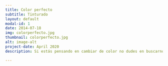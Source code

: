 ```yaml
---
title: Color perfecto
subtitle: Tinturado
layout: default
modal-id: 1
date: 2014-07-18
img: colorperfecto.jpg
thumbnail: colorperfecto.jpg
alt: image-alt
project-date: April 2020
description: Si estás pensando en cambiar de color no dudes en buscarnos, nosotros te asesoramos:).

---
```

